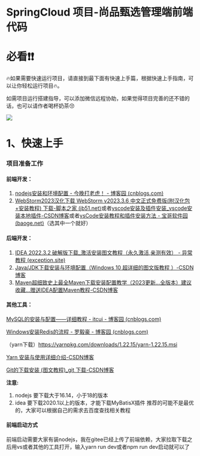 # SpringCloud 项目-尚品甄选管理端前端代码

# 必看❗️❗️

🔥如果需要快速运行项目，请直接到最下面有快速上手篇，根据快速上手指南，可以让你轻松运行项目🔥。

如需项目运行搭建指导，可以添加微信远程协助，如果觉得项目完善的还不错的话，也可以请作者喝杯奶茶😚

![](https://gitee.com/galie/SPZX-Backend/raw/master/IMG/8.png)



# 1、快速上手

### 项目准备工作

#### 前端开发：

1. [nodejs安装和环境配置 - 今晚打老虎！ - 博客园 (cnblogs.com)](https://www.cnblogs.com/netcore5/p/15259499.html)
2. [WebStorm2023汉化下载 WebStorm v2023.3.6 中文正式免费版(附汉化包+安装教程) 下载-脚本之家 (jb51.net)](https://www.jb51.net/softs/598714.html)或者[vscode安装及插件安装_vscode安装本地插件-CSDN博客](https://blog.csdn.net/qq_44757223/article/details/122676919)或者[vsCode安装教程和插件安装方法 - 宝哥软件园 (baoge.net)](https://www.baoge.net/article/49252.html)（选其中一个就好）

#### 后端开发：

1. [IDEA 2022.3.2 破解版下载_激活安装图文教程（永久激活,亲测有效） - 异常教程 (exception.site)](https://www.exception.site/essay/how-to-free-use-idea-202021-by-resigter-code)
2. [Java/JDK下载安装与环境配置（Windows 10 超详细的图文版教程 ）-CSDN博客](https://blog.csdn.net/qq_26552691/article/details/94598788)
3. [Maven超细致史上最全Maven下载安装配置教学（2023更新...全版本）建议收藏...赠送IDEA配置Maven教程-CSDN博客](https://blog.csdn.net/MSDCP/article/details/127680844)

#### 其他工具：

[MySQL的安装与配置——详细教程 - itcui - 博客园 (cnblogs.com)](https://www.cnblogs.com/itcui/p/15511683.html)

[Windows安装Redis的流程 - 罗毅豪 - 博客园 (cnblogs.com)](https://www.cnblogs.com/luoyihao/p/16793388.html)

（yarn下载）https://yarnpkg.com/downloads/1.22.15/yarn-1.22.15.msi   

[Yarn 安装与使用详细介绍-CSDN博客](https://blog.csdn.net/csdn_yudong/article/details/82015885)

[Git的下载安装 (图文教程)_git 下载-CSDN博客](https://blog.csdn.net/weixin_47638941/article/details/120632890)

**注意:**

1. nodejs 要下载大于16.14，小于18的版本
2. idea 要下载2020.1以上的版本，才能下载MyBatisX插件
    推荐的可能不是最优的，大家可以根据自己的需求去百度查找相关教程

#### 前端启动方式

前端启动需要大家有装nodejs，我在gitee已经上传了前端依赖，大家拉取下载之后用vs或者其他的工具打开，输入yarn run dev或者npm run dev启动就可以了
